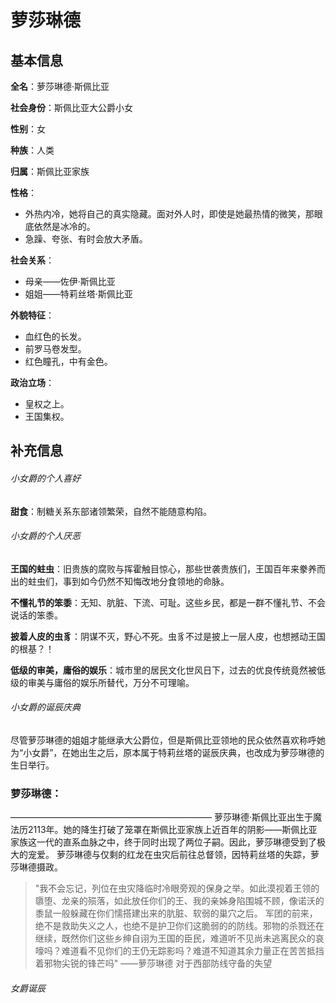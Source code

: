 # 萝莎琳德
## 基本信息
**全名**：萝莎琳德·斯佩比亚

**社会身份**：斯佩比亚大公爵小女

**性别**：女

**种族**：人类

**归属**：斯佩比亚家族

**性格**：
- 外热内冷，她将自己的真实隐藏。面对外人时，即使是她最热情的微笑，那眼底依然是冰冷的。
- 急躁、夸张、有时会放大矛盾。

**社会关系**：
- 母亲——佐伊·斯佩比亚
- 姐姐——特莉丝塔·斯佩比亚

**外貌特征**：
- 血红色的长发。
- 前罗马卷发型。
- 红色瞳孔，中有金色。

**政治立场**：
- 皇权之上。
- 王国集权。
## 补充信息
###### 小女爵的个人喜好
**甜食**：制糖关系东部诸领繁荣，自然不能随意构陷。
###### 小女爵的个人厌恶
**王国的蛀虫**：旧贵族的腐败与挥霍触目惊心，那些世袭贵族们，王国百年来豢养而出的蛀虫们，事到如今仍然不知悔改地分食领地的命脉。

**不懂礼节的笨黍**：无知、肮脏、下流、可耻。这些乡民，都是一群不懂礼节、不会说话的笨黍。

**披着人皮的虫豸**：阴谋不灭，野心不死。虫豸不过是披上一层人皮，也想撼动王国的根基？！

**低级的审美，庸俗的娱乐**：城市里的居民文化世风日下，过去的优良传统竟然被低级的审美与庸俗的娱乐所替代，万分不可理喻。
###### 小女爵的诞辰庆典
尽管萝莎琳德的姐姐才能继承大公爵位，但是斯佩比亚领地的民众依然喜欢称呼她为“小女爵”，在她出生之后，原本属于特莉丝塔的诞辰庆典，也改成为萝莎琳德的生日举行。
### 萝莎琳德：
———————————————————————
萝莎琳德·斯佩比亚出生于魔法历2113年。她的降生打破了笼罩在斯佩比亚家族上近百年的阴影——斯佩比亚家族这一代的直系血脉之中，终于同时出现了两位子嗣。因此，萝莎琳德受到了极大的宠爱。
萝莎琳德与仅剩的红龙在虫灾后前往总督领，因特莉丝塔的失踪，萝莎琳德摄政。

>"我不会忘记，列位在虫灾降临时冷眼旁观的保身之举。如此漠视着王领的隳堕、龙亲的殒落，如此放任你们的王、我的亲姊身陷围城不顾，像诺沃的黍鼠一般躲藏在你们懦搭建出来的肮脏、软弱的巢穴之后。
>军团的前来，绝不是救助失义之人，也绝不是护卫你们这脆弱的的防线。邪物的杀戮还在继续，既然你们这些乡绅自诩为王国的臣民，难道听不见尚未逃离民众的哀嚎吗？难道看不见你们的王仍无踪影吗？难道不知道其余力量正在苦苦抵挡着邪物尖锐的锋芒吗"
>																			——萝莎琳德
>																	对于西部防线守备的失望
###### 女爵诞辰
